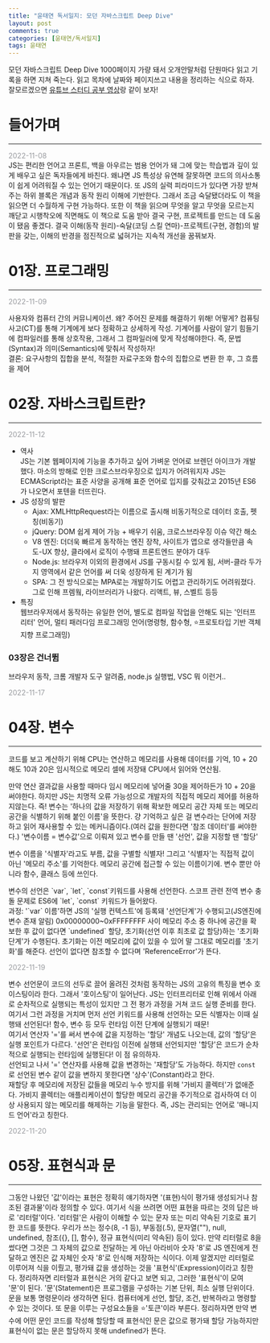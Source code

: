 ```yaml
---
title: "윤태연 독서일지: 모던 자바스크립트 Deep Dive"
layout: post
comments: true
categories: [윤태연/독서일지]
tags: 윤태연
---
```


모던 자바스크립트 Deep Dive
1000페이지 가량 돼서 오개안말처럼 단원마다 읽고 기록을 하면 지쳐 죽는다. 읽고 목차에 날짜와 페이지쓰고 내용을 정리하는 식으로 하자.
잘모르겠으면 [유튜브 스터디 공부 영상](https://www.youtube.com/watch?v=3ZP3VPlrr0U)랑 같이 보자!

# 들어가며

---

<span style="color:rgba(57, 62, 70, .5)">2022-11-08</span> <br />
JS는 편리한 언어고 프론트, 백을 아우르는 범용 언어가 돼 그에 맞는 학습법과 깊이 있게 배우고 싶은 독자들에게 바친다. 왜냐면 JS 특성상 유연해 잘못하면 코드의 의사소통이 쉽게 어려워질 수 있는 언어기 때문이다. 또 JS의 실력 피라미드가 있다면 가장 받쳐주는 하위 블록은 개념과 동작 원리 이해에 기반한다. 그래서 조금 숙달됐더라도 이 책을 읽으면 더 수월하게 구현 가능하다. 또한 이 책을 읽으며 무엇을 알고 무엇을 모르는지 깨닫고 시행착오에 직면해도 이 책으로 도움 받아 결국 구현, 프로젝트를 만드는 데 도움이 됐음 좋겠다. 결국 이해(동작 원리)-숙달(코딩 스킬 연마)-프로젝트(구현, 경험)의 발판을 갖는, 이해의 반경을 점진적으로 넓혀가는 지속적 개선을 꿈꿔보자.

# 01장. 프로그래밍

---

<span style="color:rgba(57, 62, 70, .5)">2022-11-09</span> <br />

사용자와 컴퓨터 간의 커뮤니케이션. 왜? 주어진 문제를 해결하기 위해! 어떻게? 컴퓨팅 사고(CT)를 통해 기계에게 보다 정확하고 상세하게 작성. 기계어를 사람이 알기 힘들기에 컴파일러를 통해 상호작용, 그래서 그 컴파일러에 맞게 작성해야한다. 즉, 문법(Syntax)과 의미(Semantics)에 맞춰서 작성하자! <br />
결론: 요구사항의 집합을 분석, 적절한 자료구조와 함수의 집합으로 변환 한 후, 그 흐름을 제어

# 02장. 자바스크립트란?

---

<span style="color:rgba(57, 62, 70, .5)">2022-11-12</span> <br />

- 역사<br />JS는 기본 웹페이지에 기능을 추가하고 싶어 가벼운 언어로 브렌던 아이크가 개발했다. 마소의 방해로 인한 크로스브라우징으로 입지가 어려워지자 JS는 ECMAScript라는 표준 사양을 공개해 표준 언어로 입지를 갖춰갔고 2015년 ES6가 나오면서 포텐을 터뜨린다. <br />
- JS 성장의 발판<br />
  - Ajax: XMLHttpRequest라는 이름으로 출시해 비동기적으로 데이터 호출, 펫칭(비동기)
  - jQuery: DOM 쉽게 제어 가능 + 배우기 쉬움, 크로스브라우징 이슈 약간 해소
  - V8 엔진: 더더욱 빠르게 동작하는 엔진 장착, 사이트가 앱으로 생각들만큼 속도-UX 향상, 클라에서 로직이 수행돼 프론트엔드 분야가 대두
  - Node.js: 브라우저 이외의 환경에서 JS를 구동시킬 수 있게 됨, 서버-클라 두가지 영역에서 같은 언어를 써 더욱 성장하게 된 계기가 됨
  - SPA: 그 전 방식으로는 MPA로는 개발하기도 어렵고 관리하기도 어려워졌다. 그로 인해 프렘웤, 라이브러리가 나왔다. 리액트, 뷰, 스벨트 등등
- 특징 <br />웹브라우저에서 동작하는 유일한 언어, 별도로 컴파일 작업을 안해도 되는 '인터프리터' 언어, 멀티 패러다임 프로그래밍 언어(명령형, 함수형, ⭐️프로토타입 기반 객체지향 프로그래밍)

### 03장은 건너뜀

브라우저 동작, 크롬 개발자 도구 알려줌, node.js 실행법, VSC 뭐 이런거..

<span style="color:rgba(57, 62, 70, .5)">2022-11-17</span> <br />

# 04장. 변수

---

코드를 보고 계산하기 위해 CPU는 연산하고 메모리를 사용해 데이터를 기억, 10 + 20 해도 10과 20은 임시적으로 메모리 셀에 저장돼 CPU에서 읽어와 연산됨.<br />

<p>만약 연산 결과값을 사용할 때마다 임시 메모리에 넣어줄 30을 제어하든가 10 + 20을 써야한다. 하지만 JS는 치명적 오류 가능성으로 개발자의 직접적 메모리 제어를 허용하지않는다. 즉! 변수는 '하나의 값을 저장하기 위해 확보한 메모리 공간 자체 또는 메모리 공간을 식별하기 위해 붙인 이름'을 뜻한다. 걍 기억하고 싶은 걸 변수라는 단어에 저장하고 읽어 재사용할 수 있는 메커니즘이다.(여러 값을 원한다면 '참조 데이터'를 써야한다.) '변수이름 = 변수값'으로 이뤄져 있고 변수를 만들 땐 '선언', 값을 지정할 땐 '할당'</p>
<p>변수 이름을 '식별자'라고도 부름, 값을 구별할 식별자! 그리고 '식별자'는 직접적 값이 아닌 '메모리 주소'를 기억한다. 메모리 공간에 접근할 수 있는 이름이기에. 변수 뿐만 아니라 함수, 클래스 등에 쓰인다.</p>
<p>변수의 선언은 `var`, `let`, `const`키워드를 사용해 선언한다. 스코프 관련 전역 변수 충돌 문제로 ES6에 `let`, `const` 키워드가 들어왔다.<br />
과정: '`var` 이름'하면 JS의 '실행 컨텍스트'에 등록돼 '선언단계'가 수행되고(JS엔진에 변수 존재 알림) 0x00000000~0xFFFFFFFF 사이 메모리 주소 중 하나에 공간을 확보한 후 값이 없다면 `undefined` 할당, 초기화(선언 이후 최초로 값 할당)하는 '초기화 단계'가 수행된다. 초기화는 이전 메모리에 값이 있을 수 있어 말 그대로 메모리를 '초기화'를 해준다. 선언이 없다면 참조할 수 없다며 'ReferenceError'가 뜬다. 
</p>

<span style="color:rgba(57, 62, 70, .5)">2022-11-19</span> <br />

변수 선언문이 코드의 선두로 끌어 올려진 것처럼 동작하는 JS의 고유의 특징을 변수 호이스팅이라 한다. 그래서 '호이스팅'이 일어난다. JS는 인터프리터로 인해 위에서 아래로 순차적으로 실행되는 특성이 있지만 그 전 평가 과정을 거쳐 코드 실행 준비를 한다. 여기서 그런 과정을 거치며 먼저 선언 키워드를 사용해 선언하는 모든 식별자는 이때 실행돼 선언된다! 함수, 변수 등 모두 런타임 이전 단계에 실행되기 때문!<br />
여기서 연산자 '='를 써서 변수에 값을 지정하는 '할당' 개념도 나오는데, 값의 '할당'은 실행 포인트가 다르다. '선언'은 런타임 이전에 실행돼 선언되지만 '할당'은 코드가 순차적으로 실행되는 런타임에 실행된다! 이 점 유의하자.<br />
선언되고 나서 '=' 연산자를 사용해 값을 변경하는 '재할당'도 가능하다. 하지만 `const`로 선언된 변수 같이 값을 변하지 못한다면 '상수'(Constant)라고 한다.<br />
재할당 후 메모리에 저장된 값들을 메모리 누수 방지를 위해 '가비지 콜렉터'가 없애준다. 가비지 콜렉터는 애플리케이션이 할당한 메모리 공간을 주기적으로 검사하여 더 이상 사용되지 않는 메모리를 해제하는 기능을 말한다. 즉, JS는 관리되는 언어로 '매니지드 언어'라고 칭한다.<br />

<span style="color:rgba(57, 62, 70, .5)">2022-11-20</span> <br />

# 05장. 표현식과 문

---

그동안 나왔던 '값'이라는 표현은 정확히 얘기하자면 '(표현)식이 평가돼 생성되거나 참조된 결과물'이라 정의할 수 있다. 여기서 식을 쓰려면 어떤 표현을 따르는 것의 답은 바로 '리터럴'이다.
'리터럴'은 사람이 이해할 수 있는 문자 또는 미리 약속된 기호로 표기한 코드를 뜻한다. 우리가 쓰는 정수(8, -1 등), 부동점(.5), 문자열(""), null, undefined, 참조({}, [], 함수), 정규 표현식(미리 약속된) 등이 있다. 만약 리터럴로 8을 썼다면 그것은 그 자체의 값으로 전달하는 게 아닌 아라비아 숫자 '8'로 JS 엔진에게 전달하고 엔진은 값 자체인 숫자 '8'로 인식해 저장하는 식이다.
이제 알겠지만 리터럴로 이루어져 식을 이뤘고, 평가돼 값을 생성하는 것을 '표현식'(Expression)이라고 칭한다. 정리하자면 리터럴과 표현식은 거의 같다고 보면 되고, 그러한 '표현식'이 모여 '문'이 된다.
'문'(Statement)은 프로그램을 구성하는 기본 단위, 최소 실행 단위이다. 문을 보통 명령문이라 생각하면 된다. 컴퓨터에게 선언, 할당, 조건, 반복하라고 명령할 수 있는 것이다. 또 문을 이루는 구성요소들을 ⭐️'토큰'이라 부른다.
정리하자면 만약 변수에 어떤 문인 코드를 작성해 할당할 때 표현식인 문은 값으로 평가돼 할당 가능하지만 표현식이 없는 문은 할당하지 못해 undefined가 뜬다.
